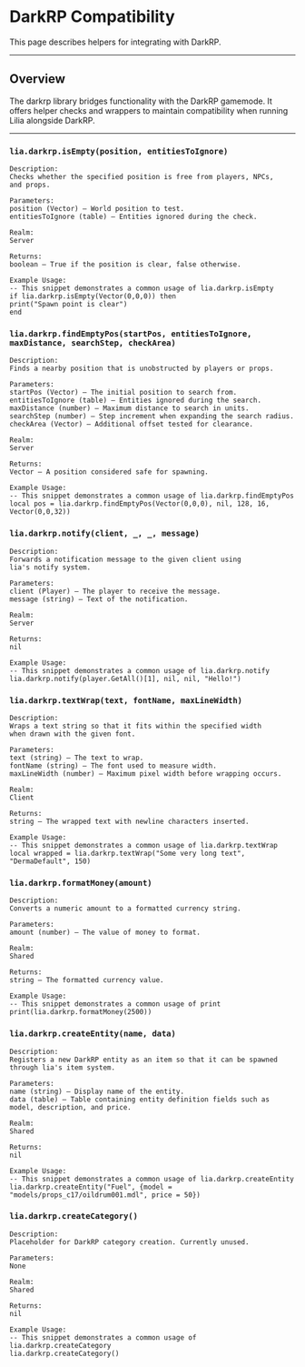 # DarkRP Compatibility

This page describes helpers for integrating with DarkRP.

---

## Overview

The darkrp library bridges functionality with the DarkRP gamemode. It offers helper checks and wrappers to maintain compatibility when running Lilia alongside DarkRP.

---

### `lia.darkrp.isEmpty(position, entitiesToIgnore)`

    
    Description:
    Checks whether the specified position is free from players, NPCs,
    and props.
    
    Parameters:
    position (Vector) – World position to test.
    entitiesToIgnore (table) – Entities ignored during the check.
    
    Realm:
    Server
    
    Returns:
    boolean – True if the position is clear, false otherwise.
    
    Example Usage:
    -- This snippet demonstrates a common usage of lia.darkrp.isEmpty
    if lia.darkrp.isEmpty(Vector(0,0,0)) then
    print("Spawn point is clear")
    end

### `lia.darkrp.findEmptyPos(startPos, entitiesToIgnore, maxDistance, searchStep, checkArea)`

    
    Description:
    Finds a nearby position that is unobstructed by players or props.
    
    Parameters:
    startPos (Vector) – The initial position to search from.
    entitiesToIgnore (table) – Entities ignored during the search.
    maxDistance (number) – Maximum distance to search in units.
    searchStep (number) – Step increment when expanding the search radius.
    checkArea (Vector) – Additional offset tested for clearance.
    
    Realm:
    Server
    
    Returns:
    Vector – A position considered safe for spawning.
    
    Example Usage:
    -- This snippet demonstrates a common usage of lia.darkrp.findEmptyPos
    local pos = lia.darkrp.findEmptyPos(Vector(0,0,0), nil, 128, 16, Vector(0,0,32))

### `lia.darkrp.notify(client, _, _, message)`

    
    Description:
    Forwards a notification message to the given client using
    lia's notify system.
    
    Parameters:
    client (Player) – The player to receive the message.
    message (string) – Text of the notification.
    
    Realm:
    Server
    
    Returns:
    nil
    
    Example Usage:
    -- This snippet demonstrates a common usage of lia.darkrp.notify
    lia.darkrp.notify(player.GetAll()[1], nil, nil, "Hello!")

### `lia.darkrp.textWrap(text, fontName, maxLineWidth)`

    
    Description:
    Wraps a text string so that it fits within the specified width
    when drawn with the given font.
    
    Parameters:
    text (string) – The text to wrap.
    fontName (string) – The font used to measure width.
    maxLineWidth (number) – Maximum pixel width before wrapping occurs.
    
    Realm:
    Client
    
    Returns:
    string – The wrapped text with newline characters inserted.
    
    Example Usage:
    -- This snippet demonstrates a common usage of lia.darkrp.textWrap
    local wrapped = lia.darkrp.textWrap("Some very long text", "DermaDefault", 150)

### `lia.darkrp.formatMoney(amount)`

    
    Description:
    Converts a numeric amount to a formatted currency string.
    
    Parameters:
    amount (number) – The value of money to format.
    
    Realm:
    Shared
    
    Returns:
    string – The formatted currency value.
    
    Example Usage:
    -- This snippet demonstrates a common usage of print
    print(lia.darkrp.formatMoney(2500))

### `lia.darkrp.createEntity(name, data)`

    
    Description:
    Registers a new DarkRP entity as an item so that it can be spawned
    through lia's item system.
    
    Parameters:
    name (string) – Display name of the entity.
    data (table) – Table containing entity definition fields such as
    model, description, and price.
    
    Realm:
    Shared
    
    Returns:
    nil
    
    Example Usage:
    -- This snippet demonstrates a common usage of lia.darkrp.createEntity
    lia.darkrp.createEntity("Fuel", {model = "models/props_c17/oildrum001.mdl", price = 50})

### `lia.darkrp.createCategory()`

    
    Description:
    Placeholder for DarkRP category creation. Currently unused.
    
    Parameters:
    None
    
    Realm:
    Shared
    
    Returns:
    nil
    
    Example Usage:
    -- This snippet demonstrates a common usage of lia.darkrp.createCategory
    lia.darkrp.createCategory()
